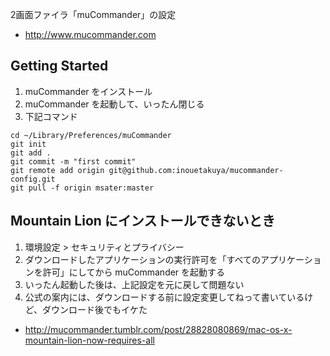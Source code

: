 2画面ファイラ「muCommander」の設定
* http://www.mucommander.com

## Getting Started
1. muCommander をインストール
1. muCommander を起動して、いったん閉じる
1. 下記コマンド
```
cd ~/Library/Preferences/muCommander
git init
git add .
git commit -m "first commit"
git remote add origin git@github.com:inouetakuya/mucommander-config.git
git pull -f origin msater:master
```

## Mountain Lion にインストールできないとき
1. 環境設定 > セキュリティとプライバシー
1. ダウンロードしたアプリケーションの実行許可を「すべてのアプリケーションを許可」にしてから muCommander を起動する
1. いったん起動した後は、上記設定を元に戻して問題ない
1. 公式の案内には、ダウンロードする前に設定変更してねって書いているけど、ダウンロード後でもイケた

* http://mucommander.tumblr.com/post/28828080869/mac-os-x-mountain-lion-now-requires-all

